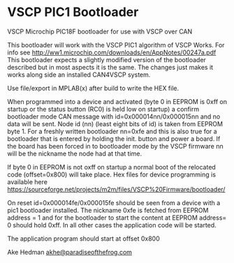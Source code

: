 <h1>VSCP PIC1 Bootloader</h1>
VSCP Microchip PIC18F bootloader for use with VSCP over CAN 

This bootloader will work with the VSCP PIC1 algorithm of VSCP Works. For info see 
http://ww1.microchip.com/downloads/en/AppNotes/00247a.pdf 
This bootloader expects a slightly modified version of the bootloader described but 
in most aspects it is the same. The changes just makes it works along side an installed
CAN4VSCP system.

Use file/export in MPLAB(x) after build to write the HEX file.

When programmed into a device and activated (byte 0 in EEPROM is 0xff on startup or the status
button (RC0) is held low on startup) a confirm bootloader mode CAN message with id=0x000014nn/0x000015nn 
and no data will be sent. Node id (nn) (least eight bits of id) is taken from EEPROM byte 1. For a freshly 
written bootloader nn=0xfe and this is also true for a bootloader that is entered by holding the init. button 
and power a board. If the board has been forced in to bootloader mode by the VSCP firmware nn will be the
nickname the node had at that time.

If byte 0 in EEPROM is not oxff on startup a normal boot of the relocated code (offset=0x800) will take place.
Hex files for device programming is available here 
https://sourceforge.net/projects/m2m/files/VSCP%20Firmware/bootloader/

On reset id=0x000014fe/0x000015fe should be seen from a device with a pic1 bootloader installed. The nickname 
0xfe is fetched from EEPROM address = 1 and for the bootloader to start the content at EEPROM address= 0 should 
hold 0xff. In all other cases the application code will be started. 

The application program should start at offset 0x800

Ake Hedman
akhe@paradiseofthefrog.com

